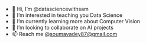 - 👋 Hi, I’m @datasciencewithsam
- 👀 I’m interested in teaching you Data Science
- 🌱 I’m currently learning more about Computer Vision
- 💞️ I’m looking to collaborate on AI projects
- 📫 Reach me @soumavadey87@gmail.com

<!---
datasciencewithsam/datasciencewithsam is a ✨ special ✨ repository because its `README.md` (this file) appears on your GitHub profile.
You can click the Preview link to take a look at your changes.
--->
